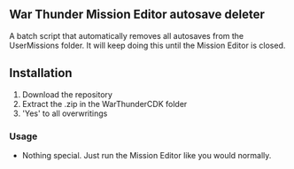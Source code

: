 ## War Thunder Mission Editor autosave deleter

A batch script that automatically removes all autosaves from the UserMissions folder. It will keep doing this until the Mission Editor is closed.
## Installation

1. Download the repository
2. Extract the .zip in the WarThunderCDK folder
3. 'Yes' to all overwritings

### Usage
- Nothing special. Just run the Mission Editor like you would normally.
